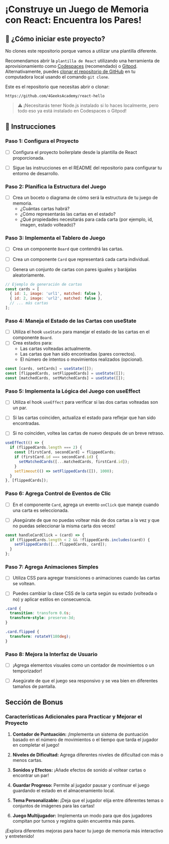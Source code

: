 <!-- hide -->
# ¡Construye un Juego de Memoria con React: Encuentra los Pares!
<!-- endhide -->

<!-- howtostart -->

## 🌱 ¿Cómo iniciar este proyecto?

No clones este repositorio porque vamos a utilizar una plantilla diferente.

Recomendamos abrir la `plantilla de React` utilizando una herramienta de aprovisionamiento como [Codespaces](https://4geeks.com/lesson/what-is-github-codespaces) (recomendado) o [Gitpod](https://4geeks.com/lesson/how-to-use-gitpod). Alternativamente, puedes [clonar el repositorio de GitHub](https://4geeks.com/how-to/github-clone-repository) en tu computadora local usando el comando `git clone`.

Este es el repositorio que necesitas abrir o clonar:

```
https://github.com/4GeeksAcademy/react-hello
```

> ⚠ ¡Necesitarás tener Node.js instalado si lo haces localmente, pero todo eso ya está instalado en Codespaces o Gitpod!

<!-- endhowtostart -->

## 📝 Instrucciones

### Paso 1: Configura el Proyecto

- [ ] Configura el proyecto boilerplate desde la plantilla de React proporcionada.
  
- [ ] Sigue las instrucciones en el README del repositorio para configurar tu entorno de desarrollo.

### Paso 2: Planifica la Estructura del Juego

- [ ] Crea un boceto o diagrama de cómo será la estructura de tu juego de memoria.
  - ¿Cuántas cartas habrá?
  - ¿Cómo representarás las cartas en el estado?
  - ¿Qué propiedades necesitarás para cada carta (por ejemplo, id, imagen, estado volteado)?

### Paso 3: Implementa el Tablero de Juego

- [ ] Crea un componente `Board` que contendrá las cartas.

- [ ] Crea un componente `Card` que representará cada carta individual.

- [ ] Genera un conjunto de cartas con pares iguales y barájalas aleatoriamente.

```jsx
// Ejemplo de generación de cartas
const cards = [
  { id: 1, image: 'url1', matched: false },
  { id: 2, image: 'url2', matched: false },
  // ... más cartas
];
```

### Paso 4: Maneja el Estado de las Cartas con useState

- [ ] Utiliza el hook `useState` para manejar el estado de las cartas en el componente `Board`.
- [ ] Crea estados para:
  - Las cartas volteadas actualmente.
  - Las cartas que han sido encontradas (pares correctos).
  - El número de intentos o movimientos realizados (opcional).

```jsx
const [cards, setCards] = useState([]);
const [flippedCards, setFlippedCards] = useState([]);
const [matchedCards, setMatchedCards] = useState([]);
```

### Paso 5: Implementa la Lógica del Juego con useEffect

- [ ] Utiliza el hook `useEffect` para verificar si las dos cartas volteadas son un par.

- [ ] Si las cartas coinciden, actualiza el estado para reflejar que han sido encontradas.

- [ ] Si no coinciden, voltea las cartas de nuevo después de un breve retraso.

```jsx
useEffect(() => {
  if (flippedCards.length === 2) {
    const [firstCard, secondCard] = flippedCards;
    if (firstCard.id === secondCard.id) {
      setMatchedCards([...matchedCards, firstCard.id]);
    }
    setTimeout(() => setFlippedCards([]), 1000);
  }
}, [flippedCards]);
```

### Paso 6: Agrega Control de Eventos de Clic

- [ ] En el componente `Card`, agrega un evento `onClick` que maneje cuando una carta es seleccionada.

- [ ] ¡Asegúrate de que no puedas voltear más de dos cartas a la vez y que no puedas seleccionar la misma carta dos veces!

```jsx
const handleCardClick = (card) => {
  if (flippedCards.length < 2 && !flippedCards.includes(card)) {
    setFlippedCards([...flippedCards, card]);
  }
};
```

### Paso 7: Agrega Animaciones Simples

- [ ] Utiliza CSS para agregar transiciones o animaciones cuando las cartas se voltean.

- [ ] Puedes cambiar la clase CSS de la carta según su estado (volteada o no) y aplicar estilos en consecuencia.

```css
.card {
  transition: transform 0.6s;
  transform-style: preserve-3d;
}

.card.flipped {
  transform: rotateY(180deg);
}
```

### Paso 8: Mejora la Interfaz de Usuario

- [ ] ¡Agrega elementos visuales como un contador de movimientos o un temporizador!

- [ ] Asegúrate de que el juego sea responsivo y se vea bien en diferentes tamaños de pantalla.

## Sección de Bonus

### Características Adicionales para Practicar y Mejorar el Proyecto

1. **Contador de Puntuación:** ¡Implementa un sistema de puntuación basado en el número de movimientos o el tiempo que tarda el jugador en completar el juego!

2. **Niveles de Dificultad:** Agrega diferentes niveles de dificultad con más o menos cartas.

3. **Sonidos y Efectos:** ¡Añade efectos de sonido al voltear cartas o encontrar un par!

4. **Guardar Progreso:** Permite al jugador pausar y continuar el juego guardando el estado en el almacenamiento local.

5. **Tema Personalizable:** ¡Deja que el jugador elija entre diferentes temas o conjuntos de imágenes para las cartas!

6. **Juego Multijugador:** Implementa un modo para que dos jugadores compitan por turnos y registra quién encuentra más pares.

¡Explora diferentes mejoras para hacer tu juego de memoria más interactivo y entretenido!
